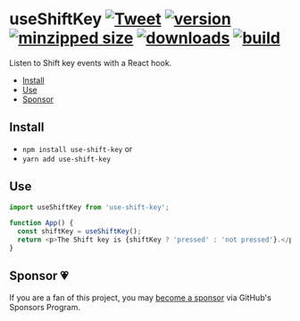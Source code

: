# useShiftKey [![Tweet](https://img.shields.io/twitter/url/http/shields.io.svg?style=social)](https://twitter.com/intent/tweet?text=Listen%20to%20Shift%20key%20events%20with%20a%20React%20hook.&url=https://github.com/CharlesStover/use-shift-key&via=CharlesStover&hashtags=react,reactjs,javascript,typescript,webdev,webdevelopment) [![version](https://img.shields.io/npm/v/use-shift-key.svg)](https://www.npmjs.com/package/use-shift-key) [![minzipped size](https://img.shields.io/bundlephobia/minzip/use-shift-key.svg)](https://www.npmjs.com/package/use-shift-key) [![downloads](https://img.shields.io/npm/dt/use-shift-key.svg)](https://www.npmjs.com/package/use-shift-key) [![build](https://api.travis-ci.com/CharlesStover/use-shift-key.svg)](https://travis-ci.com/CharlesStover/use-shift-key/)

Listen to Shift key events with a React hook.

- [Install](#install)
- [Use](#use)
- [Sponsor](#sponsor)

## Install

- `npm install use-shift-key` or
- `yarn add use-shift-key`

## Use

```javascript
import useShiftKey from 'use-shift-key';

function App() {
  const shiftKey = useShiftKey();
  return <p>The Shift key is {shiftKey ? 'pressed' : 'not pressed'}.</p>;
}
```

## Sponsor 💗

If you are a fan of this project, you may
[become a sponsor](https://github.com/sponsors/CharlesStover)
via GitHub's Sponsors Program.
